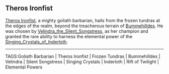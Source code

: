 ## Theros Ironfist

[Theros Ironfist](../People/Theros_Ironfist.md), a mighty goliath barbarian, hails from the frozen tundras at the edges of the realm, beyond the treacherous terrain of [Bummehilldes](../Places/Bummehilldes.md). He was chosen by [Velindra_the_Silent_Songstress](../Gods/Velindra_the_Silent_Songstress.md), as her champion and granted the rare ability to harness the elemental power of the [Singing_Crystals_of_Inderloth](../Places/Singing_Crystals_of_Inderloth.md). 


---

TAGS:Goliath Barbarian | Theros Ironfist | Frozen Tundras | Bummehilldes | Velindra | Silent Songstress | Singing Crystals | Inderloth | Rift of Twilight | Elemental Powers
